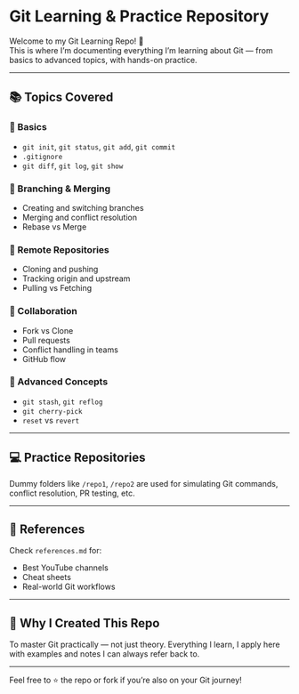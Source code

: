 # Git Learning & Practice Repository

Welcome to my Git Learning Repo! 🎯  
This is where I’m documenting everything I’m learning about Git — from basics to advanced topics, with hands-on practice.

---

## 📚 Topics Covered

### 🔹 Basics
- `git init`, `git status`, `git add`, `git commit`
- `.gitignore`
- `git diff`, `git log`, `git show`

### 🔹 Branching & Merging
- Creating and switching branches
- Merging and conflict resolution
- Rebase vs Merge

### 🔹 Remote Repositories
- Cloning and pushing
- Tracking origin and upstream
- Pulling vs Fetching

### 🔹 Collaboration
- Fork vs Clone
- Pull requests
- Conflict handling in teams
- GitHub flow

### 🔹 Advanced Concepts
- `git stash`, `git reflog`
- `git cherry-pick`
- `reset` vs `revert`

---

## 💻 Practice Repositories

Dummy folders like `/repo1`, `/repo2` are used for simulating Git commands, conflict resolution, PR testing, etc.

---

## 🔗 References

Check `references.md` for:
- Best YouTube channels
- Cheat sheets
- Real-world Git workflows

---

## 🚀 Why I Created This Repo

To master Git practically — not just theory. Everything I learn, I apply here with examples and notes I can always refer back to.

---

Feel free to ⭐ the repo or fork if you’re also on your Git journey!

